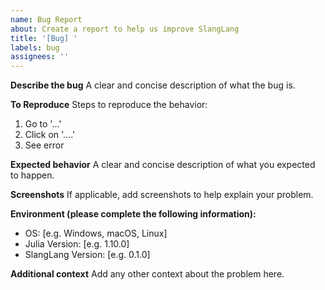 ```yaml
---
name: Bug Report
about: Create a report to help us improve SlangLang
title: '[Bug] '
labels: bug
assignees: ''
---
```


**Describe the bug**
A clear and concise description of what the bug is.

**To Reproduce**
Steps to reproduce the behavior:
1. Go to '...'
2. Click on '....'
3. See error

**Expected behavior**
A clear and concise description of what you expected to happen.

**Screenshots**
If applicable, add screenshots to help explain your problem.

**Environment (please complete the following information):**
- OS: [e.g. Windows, macOS, Linux]
- Julia Version: [e.g. 1.10.0]
- SlangLang Version: [e.g. 0.1.0]

**Additional context**
Add any other context about the problem here.